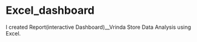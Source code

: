 # Excel_dashboard
I  created Report(interactive Dashboard)__Vrinda Store Data Analysis using Excel.
